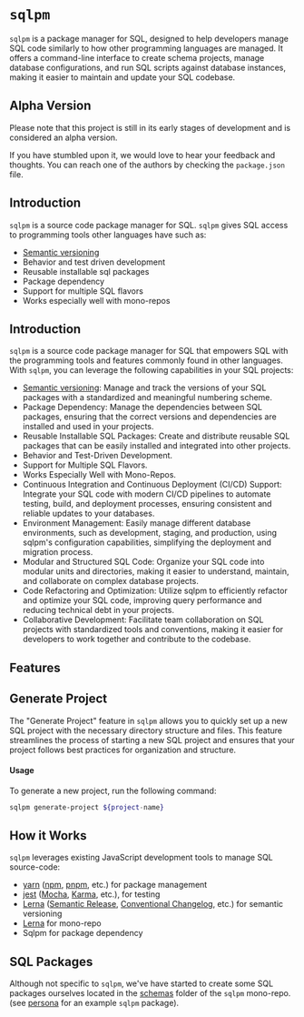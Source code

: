 # `sqlpm`

`sqlpm` is a package manager for SQL, designed to help developers manage SQL code similarly to how other programming languages are managed. It offers a command-line interface to create schema projects, manage database configurations, and run SQL scripts against database instances, making it easier to maintain and update your SQL codebase.

## Alpha Version

Please note that this project is still in its early stages of development and is considered an alpha version.

If you have stumbled upon it, we would love to hear your feedback and thoughts. You can reach one of the authors by checking the `package.json` file.

## Introduction

`sqlpm` is a source code package manager for SQL. `sqlpm` gives SQL access to programming tools other languages have such as:

* [Semantic versioning](https://en.wikipedia.org/wiki/Software_versioning#Semantic_versioning)
* Behavior and test driven development
* Reusable installable sql packages
* Package dependency
* Support for multiple SQL flavors
* Works especially well with mono-repos

## Introduction

`sqlpm` is a source code package manager for SQL that empowers SQL with the programming tools and features commonly found in other languages. With `sqlpm`, you can leverage the following capabilities in your SQL projects:

* [Semantic versioning](https://en.wikipedia.org/wiki/Software_versioning#Semantic_versioning): Manage and track the versions of your SQL packages with a standardized and meaningful numbering scheme.
* Package Dependency: Manage the dependencies between SQL packages, ensuring that the correct versions and dependencies are installed and used in your projects.
* Reusable Installable SQL Packages: Create and distribute reusable SQL packages that can be easily installed and integrated into other projects.
* Behavior and Test-Driven Development.
* Support for Multiple SQL Flavors.
* Works Especially Well with Mono-Repos.
* Continuous Integration and Continuous Deployment (CI/CD) Support: Integrate your SQL code with modern CI/CD pipelines to automate testing, build, and deployment processes, ensuring consistent and reliable updates to your databases.
* Environment Management: Easily manage different database environments, such as development, staging, and production, using sqlpm's configuration capabilities, simplifying the deployment and migration process.
* Modular and Structured SQL Code: Organize your SQL code into modular units and directories, making it easier to understand, maintain, and collaborate on complex database projects.
* Code Refactoring and Optimization: Utilize sqlpm to efficiently refactor and optimize your SQL code, improving query performance and reducing technical debt in your projects.
* Collaborative Development: Facilitate team collaboration on SQL projects with standardized tools and conventions, making it easier for developers to work together and contribute to the codebase.

## Features

## Generate Project

The "Generate Project" feature in `sqlpm` allows you to quickly set up a new SQL project with the necessary directory structure and files. This feature streamlines the process of starting a new SQL project and ensures that your project follows best practices for organization and structure.

#### Usage

To generate a new project, run the following command:

```bash
sqlpm generate-project ${project-name}
```

## How it Works

`sqlpm` leverages existing JavaScript development tools to manage SQL source-code:

* [yarn](https://yarnpkg.com/) ([npm](https://www.npmjs.com/), [pnpm](https://pnpm.js.org/), etc.) for package management
* [jest](https://jestjs.io/) ([Mocha]( https://mochajs.org/), [Karma](https://karma-runner.github.io/), etc.), for testing
* [Lerna](https://lerna.js.org/) ([Semantic Release](https://semantic-release.gitbook.io/), [Conventional Changelog](https://github.com/conventional-changelog/conventional-changelog), etc.) for semantic versioning
* [Lerna](https://lerna.js.org/) for mono-repo
* Sqlpm for package dependency

## SQL Packages

Although not specific to `sqlpm`, we've have started to create some SQL packages ourselves located in the [schemas](https://github.com/erichosick/sqlpm/tree/main/schemas) folder of the `sqlpm` mono-repo. (see [persona](https://github.com/erichosick/sqlpm/tree/main/schemas/postgresql/persona) for an example `sqlpm` package).
